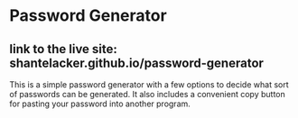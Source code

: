 # Password Generator

## link to the live site: shantelacker.github.io/password-generator

This is a simple password generator with a few options to decide what sort of passwords can be generated. It also includes a convenient copy button for pasting your password into another program.
